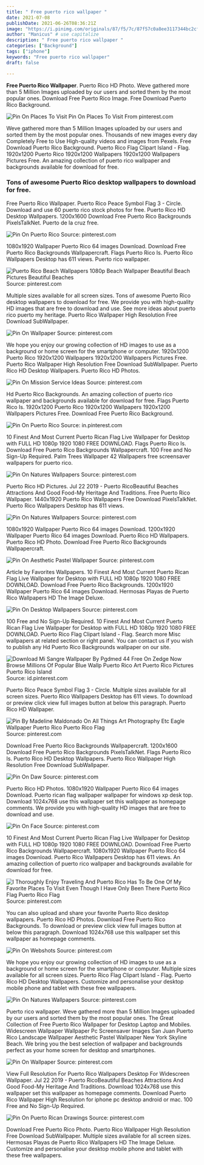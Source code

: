 ```yaml
---
title: " Free puerto rico wallpaper "
date: 2021-07-08
publishDate: 2021-06-26T08:36:21Z
image: "https://i.pinimg.com/originals/87/f5/7c/87f57c0a8ee3117344bc2cfd2bc044f2.jpg"
author: "Manicus" # use capitalize
description: " Free puerto rico wallpaper "
categories: ["Background"]
tags: ["iphone"]
keywords: "Free puerto rico wallpaper"
draft: false

---
```



**Free Puerto Rico Wallpaper**. Puerto Rico HD Photo. Weve gathered more than 5 Million Images uploaded by our users and sorted them by the most popular ones. Download Free Puerto Rico Image. Free Download Puerto Rico Background.

![Pin On Places To Visit](https://i.pinimg.com/originals/38/05/7d/38057d6bb16d759c83dc3a287c1564c1.jpg "Pin On Places To Visit")
Pin On Places To Visit From pinterest.com


Weve gathered more than 5 Million Images uploaded by our users and sorted them by the most popular ones. Thousands of new images every day Completely Free to Use High-quality videos and images from Pexels. Free Download Puerto Rico Background. Puerto Rico Flag Clipart Island - Flag. 1920x1200 Puerto Rico 1920x1200 Wallpapers 1920x1200 Wallpapers Pictures Free. An amazing collection of puerto rico wallpaper and backgrounds available for download for free.

### Tons of awesome Puerto Rico desktop wallpapers to download for free.

Free Puerto Rico Wallpaper. Puerto Rico Peace Symbol Flag 3 - Circle. Download and use 60 puerto rico stock photos for free. Puerto Rico HD Desktop Wallpapers. 1200x1600 Download Free Puerto Rico Backgrounds PixelsTalkNet. Puerto de la cruz free.


![Pin On Puerto Rico](https://i.pinimg.com/736x/e9/8c/d1/e98cd193ebcd62d81fce715c9179b8e1.jpg "Pin On Puerto Rico")
Source: pinterest.com

1080x1920 Wallpaper Puerto Rico 64 images Download. Download Free Puerto Rico Backgrounds Wallpapercraft. Flags Puerto Rico Is. Puerto Rico Wallpapers Desktop has 611 views. Puerto rico wallpaper.

![Puerto Rico Beach Wallpapers 1080p Beach Wallpaper Beautiful Beach Pictures Beautiful Beaches](https://i.pinimg.com/originals/91/11/04/911104c88cffc115f4e53cf3f9c8fb67.jpg "Puerto Rico Beach Wallpapers 1080p Beach Wallpaper Beautiful Beach Pictures Beautiful Beaches")
Source: pinterest.com

Multiple sizes available for all screen sizes. Tons of awesome Puerto Rico desktop wallpapers to download for free. We provide you with high-quality HD images that are free to download and use. See more ideas about puerto rico puerto my heritage. Puerto Rico Wallpaper High Resolution Free Download SubWallpaper.

![Pin On Wallpaper](https://i.pinimg.com/originals/c6/2d/ca/c62dca1b1df33533f466bea87ff2f807.jpg "Pin On Wallpaper")
Source: pinterest.com

We hope you enjoy our growing collection of HD images to use as a background or home screen for the smartphone or computer. 1920x1200 Puerto Rico 1920x1200 Wallpapers 1920x1200 Wallpapers Pictures Free. Puerto Rico Wallpaper High Resolution Free Download SubWallpaper. Puerto Rico HD Desktop Wallpapers. Puerto Rico HD Photos.

![Pin On Mission Service Ideas](https://i.pinimg.com/originals/3b/60/1d/3b601d4c989fc3164f01e72a1d1803a5.png "Pin On Mission Service Ideas")
Source: pinterest.com

Hd Puerto Rico Backgrounds. An amazing collection of puerto rico wallpaper and backgrounds available for download for free. Flags Puerto Rico Is. 1920x1200 Puerto Rico 1920x1200 Wallpapers 1920x1200 Wallpapers Pictures Free. Download Free Puerto Rico Background.

![Pin On Puerto Rico](https://i.pinimg.com/736x/80/a1/a8/80a1a8160798c954de52cd7164e87788.jpg "Pin On Puerto Rico")
Source: in.pinterest.com

10 Finest And Most Current Puerto Rican Flag Live Wallpaper for Desktop with FULL HD 1080p 1920 1080 FREE DOWNLOAD. Flags Puerto Rico Is. Download Free Puerto Rico Backgrounds Wallpapercraft. 100 Free and No Sign-Up Required. Palm Trees Wallpaper 42 Wallpapers free screensaver wallpapers for puerto rico.

![Pin On Natures Wallpapers](https://i.pinimg.com/originals/33/70/95/337095e84ef5e160f114cff7b77b374a.jpg "Pin On Natures Wallpapers")
Source: pinterest.com

Puerto Rico HD Pictures. Jul 22 2019 - Puerto RicoBeautiful Beaches Attractions And Good Food-My Heritage And Traditions. Free Puerto Rico Wallpaper. 1440x1920 Puerto Rico Wallpapers Free Download PixelsTalkNet. Puerto Rico Wallpapers Desktop has 611 views.

![Pin On Natures Wallpapers](https://i.pinimg.com/originals/08/d9/fc/08d9fc784cb2fef11b9e3a1676bafeaa.jpg "Pin On Natures Wallpapers")
Source: pinterest.com

1080x1920 Wallpaper Puerto Rico 64 images Download. 1200x1920 Wallpaper Puerto Rico 64 images Download. Puerto Rico HD Wallpapers. Puerto Rico HD Photo. Download Free Puerto Rico Backgrounds Wallpapercraft.

![Pin On Aesthetic Pastel Wallpaper](https://i.pinimg.com/originals/e7/27/b8/e727b8c6eb7c8403d26d900c8f3d7bbe.jpg "Pin On Aesthetic Pastel Wallpaper")
Source: pinterest.com

Article by Favorites Wallpapers. 10 Finest And Most Current Puerto Rican Flag Live Wallpaper for Desktop with FULL HD 1080p 1920 1080 FREE DOWNLOAD. Download Free Puerto Rico Backgrounds. 1200x1920 Wallpaper Puerto Rico 64 images Download. Hermosas Playas de Puerto Rico Wallpapers HD The Image Deluxe.

![Pin On Desktop Wallpapers](https://i.pinimg.com/originals/00/d9/2f/00d92f671a047aa658e476e83ae3c355.jpg "Pin On Desktop Wallpapers")
Source: pinterest.com

100 Free and No Sign-Up Required. 10 Finest And Most Current Puerto Rican Flag Live Wallpaper for Desktop with FULL HD 1080p 1920 1080 FREE DOWNLOAD. Puerto Rico Flag Clipart Island - Flag. Search more Misc wallpapers at related section or right panel. You can contact us if you wish to publish any Hd Puerto Rico Backgrounds wallpaper on our site.

![Download Mi Sangre Wallpaper By Pgdmed 44 Free On Zedge Now Browse Millions Of Popular Blue Wallp Puerto Rico Art Puerto Rico Pictures Puerto Rico Island](https://i.pinimg.com/564x/38/b6/b2/38b6b23d2e0775290c061d44aa8a9f1a.jpg "Download Mi Sangre Wallpaper By Pgdmed 44 Free On Zedge Now Browse Millions Of Popular Blue Wallp Puerto Rico Art Puerto Rico Pictures Puerto Rico Island")
Source: id.pinterest.com

Puerto Rico Peace Symbol Flag 3 - Circle. Multiple sizes available for all screen sizes. Puerto Rico Wallpapers Desktop has 611 views. To download or preview click view full images button at below this paragraph. Puerto Rico HD Wallpaper.

![Pin By Madeline Maldonado On All Things Art Photography Etc Eagle Wallpaper Puerto Rico Puerto Rico Flag](https://i.pinimg.com/originals/66/7f/ae/667fae23b1170e4fd3df99285ee69329.jpg "Pin By Madeline Maldonado On All Things Art Photography Etc Eagle Wallpaper Puerto Rico Puerto Rico Flag")
Source: pinterest.com

Download Free Puerto Rico Backgrounds Wallpapercraft. 1200x1600 Download Free Puerto Rico Backgrounds PixelsTalkNet. Flags Puerto Rico Is. Puerto Rico HD Desktop Wallpapers. Puerto Rico Wallpaper High Resolution Free Download SubWallpaper.

![Pin On Daw](https://i.pinimg.com/originals/45/71/88/45718868b1bbc98b6bfc177d1039807a.png "Pin On Daw")
Source: pinterest.com

Puerto Rico HD Photos. 1080x1920 Wallpaper Puerto Rico 64 images Download. Puerto rican flag wallpaper wallpaper for windows xp desk top. Download 1024x768 use this wallpaper set this wallpaper as homepage comments. We provide you with high-quality HD images that are free to download and use.

![Pin On Face](https://i.pinimg.com/originals/3d/c1/58/3dc158e3cd7951d3eb4945b2d8444b94.jpg "Pin On Face")
Source: pinterest.com

10 Finest And Most Current Puerto Rican Flag Live Wallpaper for Desktop with FULL HD 1080p 1920 1080 FREE DOWNLOAD. Download Free Puerto Rico Backgrounds Wallpapercraft. 1080x1920 Wallpaper Puerto Rico 64 images Download. Puerto Rico Wallpapers Desktop has 611 views. An amazing collection of puerto rico wallpaper and backgrounds available for download for free.

![I Thoroughly Enjoy Traveling And Puerto Rico Has To Be One Of My Favorite Places To Visit Even Though I Have Only Been There Puerto Rico Flag Puerto Rico Flag](https://i.pinimg.com/originals/d7/a8/86/d7a88624660d58d24554b27c9373c418.jpg "I Thoroughly Enjoy Traveling And Puerto Rico Has To Be One Of My Favorite Places To Visit Even Though I Have Only Been There Puerto Rico Flag Puerto Rico Flag")
Source: pinterest.com

You can also upload and share your favorite Puerto Rico desktop wallpapers. Puerto Rico HD Photos. Download Free Puerto Rico Backgrounds. To download or preview click view full images button at below this paragraph. Download 1024x768 use this wallpaper set this wallpaper as homepage comments.

![Pin On Webshots](https://i.pinimg.com/originals/af/d4/9a/afd49a8002d4b1537534e18c8970d6c3.jpg "Pin On Webshots")
Source: pinterest.com

We hope you enjoy our growing collection of HD images to use as a background or home screen for the smartphone or computer. Multiple sizes available for all screen sizes. Puerto Rico Flag Clipart Island - Flag. Puerto Rico HD Desktop Wallpapers. Customize and personalise your desktop mobile phone and tablet with these free wallpapers.

![Pin On Natures Wallpapers](https://i.pinimg.com/originals/ea/b8/e0/eab8e0916067de862f9191d945c0a5d7.jpg "Pin On Natures Wallpapers")
Source: pinterest.com

Puerto rico wallpaper. Weve gathered more than 5 Million Images uploaded by our users and sorted them by the most popular ones. The Great Collection of Free Puerto Rico Wallpaper for Desktop Laptop and Mobiles. Widescreen Wallpaper Wallpaper Pc Screensaver Images San Juan Puerto Rico Landscape Wallpaper Aesthetic Pastel Wallpaper New York Skyline Beach. We bring you the best selection of wallpaper and backgrounds perfect as your home screen for desktop and smartphones.

![Pin On Wallpaper](https://i.pinimg.com/originals/51/0c/1e/510c1ece1b75674e79cdd8633f2d8014.jpg "Pin On Wallpaper")
Source: pinterest.com

View Full Resolution For Puerto Rico Wallpapers Desktop For Widescreen Wallpaper. Jul 22 2019 - Puerto RicoBeautiful Beaches Attractions And Good Food-My Heritage And Traditions. Download 1024x768 use this wallpaper set this wallpaper as homepage comments. Download Puerto Rico Wallpaper High Resolution for iphone pc desktop android or mac. 100 Free and No Sign-Up Required.

![Pin On Puerto Rican Drawings](https://i.pinimg.com/originals/87/f5/7c/87f57c0a8ee3117344bc2cfd2bc044f2.jpg "Pin On Puerto Rican Drawings")
Source: pinterest.com

Download Free Puerto Rico Photo. Puerto Rico Wallpaper High Resolution Free Download SubWallpaper. Multiple sizes available for all screen sizes. Hermosas Playas de Puerto Rico Wallpapers HD The Image Deluxe. Customize and personalise your desktop mobile phone and tablet with these free wallpapers.

